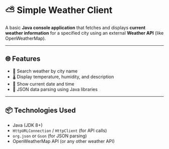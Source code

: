# ⛅ Simple Weather Client 

A basic **Java console application** that fetches and displays **current weather information** for a specified city using an external **Weather API** (like OpenWeatherMap).

---

## 🌐 Features

- 🔎 Search weather by city name
- 🌡️ Display temperature, humidity, and description
- 📅 Show current date and time
- 🧾 JSON data parsing using Java libraries

---

## 📦 Technologies Used

- Java (JDK 8+)
- `HttpURLConnection` / `HttpClient` (for API calls)
- `org.json` or `Gson` (for JSON parsing)
- OpenWeatherMap API (or any other weather API)


